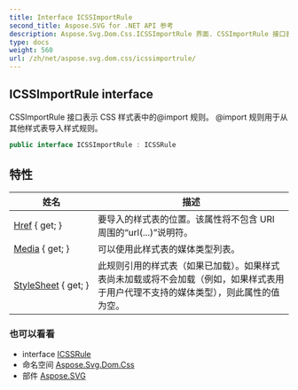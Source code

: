 ```yaml
---
title: Interface ICSSImportRule
second_title: Aspose.SVG for .NET API 参考
description: Aspose.Svg.Dom.Css.ICSSImportRule 界面. CSSImportRule 接口表示 CSS 样式表中的import 规则 import 规则用于从其他样式表导入样式规则
type: docs
weight: 560
url: /zh/net/aspose.svg.dom.css/icssimportrule/
---
```

## ICSSImportRule interface

CSSImportRule 接口表示 CSS 样式表中的@import 规则。 @import 规则用于从其他样式表导入样式规则。

```csharp
public interface ICSSImportRule : ICSSRule
```

## 特性

| 姓名 | 描述 |
| --- | --- |
| [Href](../../aspose.svg.dom.css/icssimportrule/href/) { get; } | 要导入的样式表的位置。该属性将不包含 URI 周围的“url(...)”说明符。 |
| [Media](../../aspose.svg.dom.css/icssimportrule/media/) { get; } | 可以使用此样式表的媒体类型列表。 |
| [StyleSheet](../../aspose.svg.dom.css/icssimportrule/stylesheet/) { get; } | 此规则引用的样式表（如果已加载）。如果样式表尚未加载或将不会加载（例如，如果样式表用于用户代理不支持的媒体类型），则此属性的值为空。 |

### 也可以看看

* interface [ICSSRule](../icssrule/)
* 命名空间 [Aspose.Svg.Dom.Css](../../aspose.svg.dom.css/)
* 部件 [Aspose.SVG](../../)


